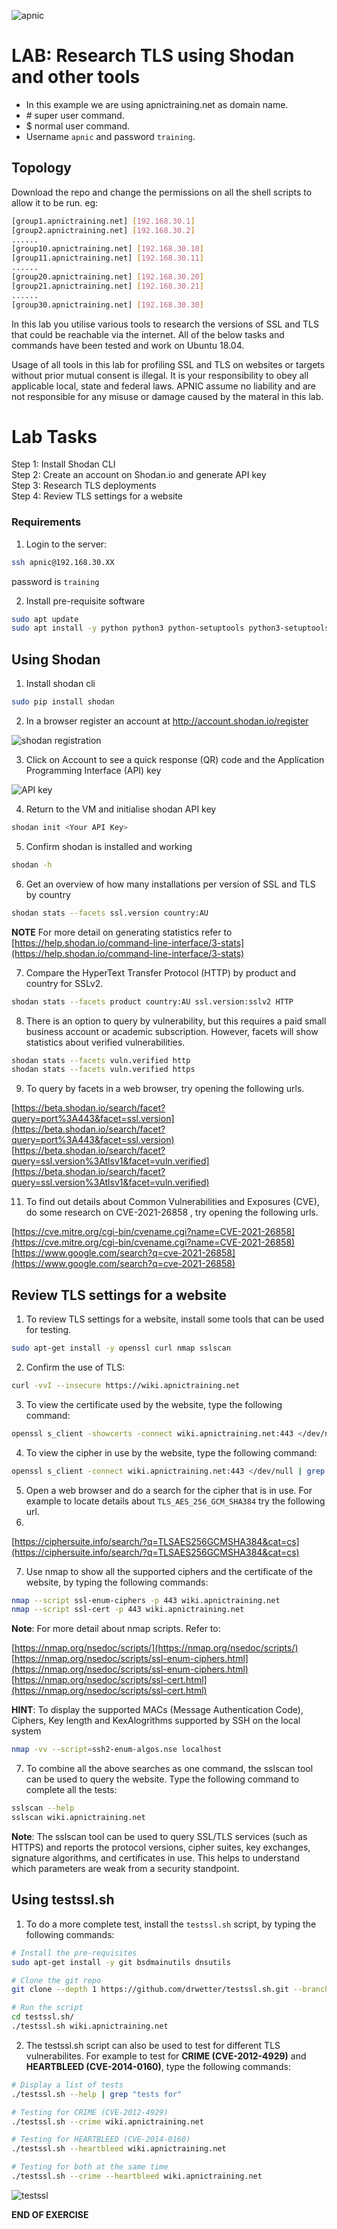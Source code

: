 ![apnic](images/apnic_logo.png)

# LAB: Research TLS using Shodan and other tools
* In this example we are using apnictraining.net as domain name.
* \# super user command.
* $ normal user command.
* Username `apnic` and password `training`.

## Topology
Download the repo and change the permissions on all the shell scripts to allow it to be run. eg:
``` bash
[group1.apnictraining.net] [192.168.30.1]
[group2.apnictraining.net] [192.168.30.2]
......
[group10.apnictraining.net] [192.168.30.10]
[group11.apnictraining.net] [192.168.30.11]
......
[group20.apnictraining.net] [192.168.30.20]
[group21.apnictraining.net] [192.168.30.21]
......
[group30.apnictraining.net] [192.168.30.30]
```
In this lab you utilise various tools to research the versions of SSL and TLS that could be reachable via the internet. All of the below tasks and commands have been tested and work on Ubuntu 18.04.

Usage of all tools in this lab for profiling SSL and TLS on websites or targets without prior mutual consent is illegal. It is your responsibility to obey all applicable local, state and federal laws. APNIC assume no liability and are not responsible for any misuse or damage caused by the materal in this lab.

# Lab Tasks
Step 1: Install Shodan CLI <br>
Step 2: Create an account on Shodan.io and generate API key <br>
Step 3: Research TLS deployments <br>
Step 4: Review TLS settings for a website

### <a name="fenced-code-block">Requirements</a>
1. Login to the server:
```bash
ssh apnic@192.168.30.XX
```
password is `training`

2. Install pre-requisite software
```bash
sudo apt update
sudo apt install -y python python3 python-setuptools python3-setuptools python-pip python3-pip
```

## Using Shodan
1. Install shodan cli
```bash
sudo pip install shodan
```
2. In a browser register an account at http://account.shodan.io/register

![shodan registration](images/01_image.png)

3. Click on Account to see a quick response (QR) code and the Application Programming Interface (API) key

![API key](images/02_image.png)

4. Return to the VM and initialise shodan API key
```bash
shodan init <Your API Key>
```
5. Confirm shodan is installed and working
```bash
shodan -h
```
6. Get an overview of how many installations per version of SSL and TLS by country
```bash
shodan stats --facets ssl.version country:AU
```
**NOTE** For more detail on generating statistics refer to [https://help.shodan.io/command-line-interface/3-stats](https://help.shodan.io/command-line-interface/3-stats)

7. Compare the HyperText Transfer Protocol (HTTP) by product and country for SSLv2.
```bash
shodan stats --facets product country:AU ssl.version:sslv2 HTTP
```

8. There is an option to query by vulnerability, but this requires a paid small business account or academic subscription. However, facets will show statistics about verified vulnerabilities.
```bash
shodan stats --facets vuln.verified http
shodan stats --facets vuln.verified https
```

9. To query by facets in a web browser, try opening the following urls.
   
[https://beta.shodan.io/search/facet?query=port%3A443&facet=ssl.version](https://beta.shodan.io/search/facet?query=port%3A443&facet=ssl.version) <br>
[https://beta.shodan.io/search/facet?query=ssl.version%3Atlsv1&facet=vuln.verified](https://beta.shodan.io/search/facet?query=ssl.version%3Atlsv1&facet=vuln.verified)

11. To find out details about Common Vulnerabilities and Exposures (CVE), do some research on CVE-2021-26858 , try opening the following urls.

[https://cve.mitre.org/cgi-bin/cvename.cgi?name=CVE-2021-26858](https://cve.mitre.org/cgi-bin/cvename.cgi?name=CVE-2021-26858) <br>
[https://www.google.com/search?q=cve-2021-26858](https://www.google.com/search?q=cve-2021-26858)

## Review TLS settings for a website
1. To review TLS settings for a website, install some tools that can be used for testing.
```bash
sudo apt-get install -y openssl curl nmap sslscan
```

2. Confirm the use of TLS:
```bash
curl -vvI --insecure https://wiki.apnictraining.net
```

3. To view the certificate used by the website, type the following command:
```bash
openssl s_client -showcerts -connect wiki.apnictraining.net:443 </dev/null
```

4. To view the cipher in use by the website, type the following command:
```bash
openssl s_client -connect wiki.apnictraining.net:443 </dev/null | grep Cipher
```

5. Open a web browser and do a search for the cipher that is in use. For example to locate details about `TLS_AES_256_GCM_SHA384` try the following url.
6. 
[https://ciphersuite.info/search/?q=TLSAES256GCMSHA384&cat=cs](https://ciphersuite.info/search/?q=TLSAES256GCMSHA384&cat=cs)

7. Use nmap to show all the supported ciphers and the certificate of the website, by typing the following commands:
```bash
nmap --script ssl-enum-ciphers -p 443 wiki.apnictraining.net
nmap --script ssl-cert -p 443 wiki.apnictraining.net
```
**Note**: For more detail about nmap scripts. Refer to:

[https://nmap.org/nsedoc/scripts/](https://nmap.org/nsedoc/scripts/) <br>
[https://nmap.org/nsedoc/scripts/ssl-enum-ciphers.html](https://nmap.org/nsedoc/scripts/ssl-enum-ciphers.html) <br>
[https://nmap.org/nsedoc/scripts/ssl-cert.html](https://nmap.org/nsedoc/scripts/ssl-cert.html)

**HINT**: To display the supported MACs (Message Authentication Code), Ciphers, Key length and KexAlogrithms supported by SSH on the local system
```bash
nmap -vv --script=ssh2-enum-algos.nse localhost
```

7. To combine all the above searches as one command, the sslscan tool can be used to query the website. Type the following command to complete all the tests:
```bash
sslscan --help
sslscan wiki.apnictraining.net
```

**Note**: The sslscan tool can be used to query SSL/TLS services (such as HTTPS) and reports the protocol versions, cipher suites, key exchanges, signature algorithms, and certificates in use. This helps to understand which parameters are weak from a security standpoint.

## Using testssl.sh

1. To do a more complete test, install the `testssl.sh` script, by typing the following commands:
```bash
# Install the pre-requisites
sudo apt-get install -y git bsdmainutils dnsutils

# Clone the git repo
git clone --depth 1 https://github.com/drwetter/testssl.sh.git --branch 3.0

# Run the script
cd testssl.sh/
./testssl.sh wiki.apnictraining.net
```

2. The testssl.sh script can also be used to test for different TLS vulnerabilites. For example to test for **CRIME (CVE-2012-4929)** and **HEARTBLEED (CVE-2014-0160)**, type the following commands:
```bash
# Display a list of tests
./testssl.sh --help | grep "tests for"

# Testing for CRIME (CVE-2012-4929)
./testssl.sh --crime wiki.apnictraining.net

# Testing for HEARTBLEED (CVE-2014-0160)
./testssl.sh --heartbleed wiki.apnictraining.net

# Testing for both at the same time
./testssl.sh --crime --heartbleed wiki.apnictraining.net
```
![testssl](images/testssl.png)

**END OF EXERCISE**
